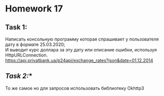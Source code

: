 # Homework 17

## **Task 1:** 
Написать консольную программу которая спрашивает у пользователя дату в формате 25.03.2020;   
И выводит курс доллара за эту дату или описание ошибки, используя HttpURLConnection.  
https://api.privatbank.ua/p24api/exchange_rates?json&date=01.12.2014  

## **Task 2*:**   
То же самое но для запросов использовать библиотеку Okhttp3
